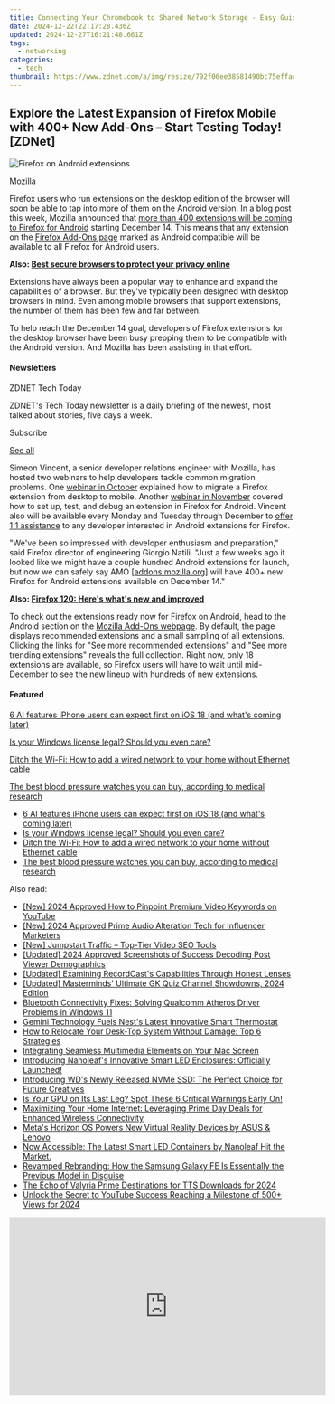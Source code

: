 ```yaml
---
title: Connecting Your Chromebook to Shared Network Storage - Easy Guide
date: 2024-12-22T22:17:28.436Z
updated: 2024-12-27T16:21:48.661Z
tags:
  - networking
categories:
  - tech
thumbnail: https://www.zdnet.com/a/img/resize/792f06ee38581490bc75effac7b32a0d8f550915/2022/03/17/1bec4d60-c2a0-4461-9366-bfe8db31b691/samsung-chromebook-4.jpg?width=278&height=156&fit=crop&auto=webp
---
```


## Explore the Latest Expansion of Firefox Mobile with 400+ New Add-Ons – Start Testing Today![ZDNet]

![Firefox on Android extensions](https://www.zdnet.com/a/img/resize/b19844522b77e323d11ec233dd74126f062e7181/2023/11/30/462b24c3-28ed-4c5b-89fc-738450bf9e10/figure-top-firefox-for-android-to-get-more-than-400-new-extensions-in-december.jpg?auto=webp&width=1280)

Mozilla

Firefox users who run extensions on the desktop edition of the browser will soon be able to tap into more of them on the Android version. In a blog post this week, Mozilla announced that [more than 400 extensions will be coming to Firefox for Android](https://blog.mozilla.org/addons/2023/11/28/open-extensions-on-firefox-for-android-debut-december-14-but-you-can-get-a-sneak-peek-today/) starting December 14\. This means that any extension on the [Firefox Add-Ons page](https://addons.mozilla.org/en-US/android/) marked as Android compatible will be available to all Firefox for Android users.

**Also: [Best secure browsers to protect your privacy online](https://www.zdnet.com/article/best-browser-for-privacy/)**

Extensions have always been a popular way to enhance and expand the capabilities of a browser. But they've typically been designed with desktop browsers in mind. Even among mobile browsers that support extensions, the number of them has been few and far between.

To help reach the December 14 goal, developers of Firefox extensions for the desktop browser have been busy prepping them to be compatible with the Android version. And Mozilla has been assisting in that effort.

#### Newsletters

ZDNET Tech Today

ZDNET's Tech Today newsletter is a daily briefing of the newest, most talked about stories, five days a week.

 Subscribe

[See all](https://www.zdnet.com/newsletters/)

Simeon Vincent, a senior developer relations engineer with Mozilla, has hosted two webinars to help developers tackle common migration problems. One [webinar in October](https://www.youtube.com/watch?v=HN6AAIQrs%5FQ) explained how to migrate a Firefox extension from desktop to mobile. Another [webinar in November](https://www.linkedin.com/events/7123393225486159872/about/) covered how to set up, test, and debug an extension in Firefox for Android. Vincent also will be available every Monday and Tuesday through December to [offer 1:1 assistance](https://extensionworkshop.com/community/#office-hours) to any developer interested in Android extensions for Firefox. 

"We've been so impressed with developer enthusiasm and preparation," said Firefox director of engineering Giorgio Natili. "Just a few weeks ago it looked like we might have a couple hundred Android extensions for launch, but now we can safely say AMO \[[addons.mozilla.org](https://addons.mozilla.org/en-US/firefox/)\] will have 400+ new Firefox for Android extensions available on December 14."

**Also: [Firefox 120: Here's what's new and improved](https://www.zdnet.com/article/firefox-120-will-be-available-to-download-tomorrow-heres-whats-new-and-improved/)**

To check out the extensions ready now for Firefox on Android, head to the Android section on the [Mozilla Add-Ons webpage](https://addons.mozilla.org/en-US/android/). By default, the page displays recommended extensions and a small sampling of all extensions. Clicking the links for "See more recommended extensions" and "See more trending extensions" reveals the full collection. Right now, only 18 extensions are available, so Firefox users will have to wait until mid-December to see the new lineup with hundreds of new extensions.

#### Featured

[6 AI features iPhone users can expect first on iOS 18 (and what's coming later)](https://www.zdnet.com/article/6-ai-features-iphone-users-can-expect-first-on-ios-18-and-whats-coming-later/ "6 AI features iPhone users can expect first on iOS 18 (and what's coming later)")

[Is your Windows license legal? Should you even care?](https://www.zdnet.com/article/is-your-windows-license-legal-should-you-even-care/ "Is your Windows license legal? Should you even care?")

[Ditch the Wi-Fi: How to add a wired network to your home without Ethernet cable](https://www.zdnet.com/article/ditch-the-wi-fi-how-to-add-a-wired-network-to-your-home-without-ethernet-cable/ "Ditch the Wi-Fi: How to add a wired network to your home without Ethernet cable")

[The best blood pressure watches you can buy, according to medical research](https://www.zdnet.com/article/best-blood-pressure-watch/ "The best blood pressure watches you can buy, according to medical research")

* [6 AI features iPhone users can expect first on iOS 18 (and what's coming later)](https://www.zdnet.com/article/6-ai-features-iphone-users-can-expect-first-on-ios-18-and-whats-coming-later/ "6 AI features iPhone users can expect first on iOS 18 (and what's coming later)")
* [Is your Windows license legal? Should you even care?](https://www.zdnet.com/article/is-your-windows-license-legal-should-you-even-care/ "Is your Windows license legal? Should you even care?")
* [Ditch the Wi-Fi: How to add a wired network to your home without Ethernet cable](https://www.zdnet.com/article/ditch-the-wi-fi-how-to-add-a-wired-network-to-your-home-without-ethernet-cable/ "Ditch the Wi-Fi: How to add a wired network to your home without Ethernet cable")
* [The best blood pressure watches you can buy, according to medical research](https://www.zdnet.com/article/best-blood-pressure-watch/ "The best blood pressure watches you can buy, according to medical research")

<ins class="adsbygoogle"
     style="display:block"
     data-ad-format="autorelaxed"
     data-ad-client="ca-pub-7571918770474297"
     data-ad-slot="1223367746"></ins>

<ins class="adsbygoogle"
     style="display:block"
     data-ad-client="ca-pub-7571918770474297"
     data-ad-slot="8358498916"
     data-ad-format="auto"
     data-full-width-responsive="true"></ins>

<span class="atpl-alsoreadstyle">Also read:</span>
<div><ul>
<li><a href="https://youtube-docs.techidaily.com/024-approved-how-to-pinpoint-premium-video-keywords-on-youtube/"><u>[New] 2024 Approved How to Pinpoint Premium Video Keywords on YouTube</u></a></li>
<li><a href="https://youtube-lab.techidaily.com/024-approved-prime-audio-alteration-tech-for-influencer-marketers/"><u>[New] 2024 Approved Prime Audio Alteration Tech for Influencer Marketers</u></a></li>
<li><a href="https://youtube-tips.techidaily.com/umpstart-traffic-top-tier-video-seo-tools/"><u>[New] Jumpstart Traffic – Top-Tier Video SEO Tools</u></a></li>
<li><a href="https://instagram-video-recordings.techidaily.com/updated-2024-approved-screenshots-of-success-decoding-post-viewer-demographics/"><u>[Updated] 2024 Approved Screenshots of Success Decoding Post Viewer Demographics</u></a></li>
<li><a href="https://remote-screen-capture.techidaily.com/updated-examining-recordcasts-capabilities-through-honest-lenses/"><u>[Updated] Examining RecordCast's Capabilities Through Honest Lenses</u></a></li>
<li><a href="https://extra-approaches.techidaily.com/updated-masterminds-ultimate-gk-quiz-channel-showdowns-2024-edition/"><u>[Updated] Masterminds' Ultimate GK Quiz Channel Showdowns, 2024 Edition</u></a></li>
<li><a href="https://driver-error.techidaily.com/bluetooth-connectivity-fixes-solving-qualcomm-atheros-driver-problems-in-windows-11/"><u>Bluetooth Connectivity Fixes: Solving Qualcomm Atheros Driver Problems in Windows 11</u></a></li>
<li><a href="https://hardware-reviews.techidaily.com/gemini-technology-fuels-nests-latest-innovative-smart-thermostat/"><u>Gemini Technology Fuels Nest's Latest Innovative Smart Thermostat</u></a></li>
<li><a href="https://hardware-reviews.techidaily.com/how-to-relocate-your-desk-top-system-without-damage-top-6-strategies/"><u>How to Relocate Your Desk-Top System Without Damage: Top 6 Strategies</u></a></li>
<li><a href="https://extra-lessons.techidaily.com/integrating-seamless-multimedia-elements-on-your-mac-screen/"><u>Integrating Seamless Multimedia Elements on Your Mac Screen</u></a></li>
<li><a href="https://hardware-reviews.techidaily.com/introducing-nanoleafs-innovative-smart-led-enclosures-officially-launched/"><u>Introducing Nanoleaf's Innovative Smart LED Enclosures: Officially Launched!</u></a></li>
<li><a href="https://hardware-reviews.techidaily.com/introducing-wds-newly-released-nvme-ssd-the-perfect-choice-for-future-creatives/"><u>Introducing WD's Newly Released NVMe SSD: The Perfect Choice for Future Creatives</u></a></li>
<li><a href="https://hardware-reviews.techidaily.com/is-your-gpu-on-its-last-leg-spot-these-6-critical-warnings-early-on/"><u>Is Your GPU on Its Last Leg? Spot These 6 Critical Warnings Early On!</u></a></li>
<li><a href="https://hardware-reviews.techidaily.com/maximizing-your-home-internet-leveraging-prime-day-deals-for-enhanced-wireless-connectivity/"><u>Maximizing Your Home Internet: Leveraging Prime Day Deals for Enhanced Wireless Connectivity</u></a></li>
<li><a href="https://hardware-reviews.techidaily.com/metas-horizon-os-powers-new-virtual-reality-devices-by-asus-and-lenovo/"><u>Meta's Horizon OS Powers New Virtual Reality Devices by ASUS & Lenovo</u></a></li>
<li><a href="https://hardware-reviews.techidaily.com/now-accessible-the-latest-smart-led-containers-by-nanoleaf-hit-the-market/"><u>Now Accessible: The Latest Smart LED Containers by Nanoleaf Hit the Market.</u></a></li>
<li><a href="https://hardware-reviews.techidaily.com/revamped-rebranding-how-the-samsung-galaxy-fe-is-essentially-the-previous-model-in-disguise/"><u>Revamped Rebranding: How the Samsung Galaxy FE Is Essentially the Previous Model in Disguise</u></a></li>
<li><a href="https://some-approaches.techidaily.com/the-echo-of-valyria-prime-destinations-for-tts-downloads-for-2024/"><u>The Echo of Valyria Prime Destinations for TTS Downloads for 2024</u></a></li>
<li><a href="https://facebook-record-videos.techidaily.com/unlock-the-secret-to-youtube-success-reaching-a-milestone-of-500plus-views-for-2024/"><u>Unlock the Secret to YouTube Success Reaching a Milestone of 500+ Views for 2024</u></a></li>
</ul></div>

<!-- affiliate ads begin -->
<iframe width="560" height="315" src="https://www.youtube.com/embed/nmj7aVvEeAs?si=OcR7USXKGyLcn09q" title="YouTube video player" frameborder="0" allow="accelerometer; autoplay; clipboard-write; encrypted-media; gyroscope; picture-in-picture; web-share" referrerpolicy="strict-origin-when-cross-origin" allowfullscreen></iframe>
<!-- affiliate ads end -->

